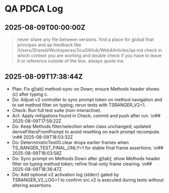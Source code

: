# QA PDCA Log

## 2025-08-09T00:00:00Z
> never share any file between versions. 
> find a place for global firat principes and qa feedback like /Users/Shared/Workspaces/2cuGitHub/Web4Articles/qa.md
> check in which context you are working and double check if you have to leave it or reference outside of the box. always quote me.

## 2025-08-09T17:38:44Z
- Plan: Fix g[tab] method-sync on Down; ensure Methods header shows (c) after typing c.
- Do: Adjust v2 controller to sync prompt token on method navigation and to set method filter on typing; rerun tests with TSRANGER_V2=1.
- Check: Run full test suite (non-interactive).
- Act: Apply mitigations found in Check; commit and push after run.
\n## 2025-08-09T17:59:22Z
- Do: Keep Methods filter/selection when class unchanged; updated deriveFiltersFromPrompt to avoid resetting on each prompt recompute.
\n## 2025-08-09T18:03:32Z
- Do: DeterministicTestIO.clear drops earlier frames when TS_RANGER_TEST_FINAL_ONLY=1 for stable final frame assertions.
\n## 2025-08-09T18:03:58Z
- Do: Sync prompt on Methods Down after g[tab]; show Methods header filter on typing method token; refine final-only frame clearing.
\n## 2025-08-09T18:36:47Z
- Do: Add optional v2 activation log (stderr) gated by TSRANGER_V2_LOG=1 to confirm src.v2 is executed during tests without altering assertions.
